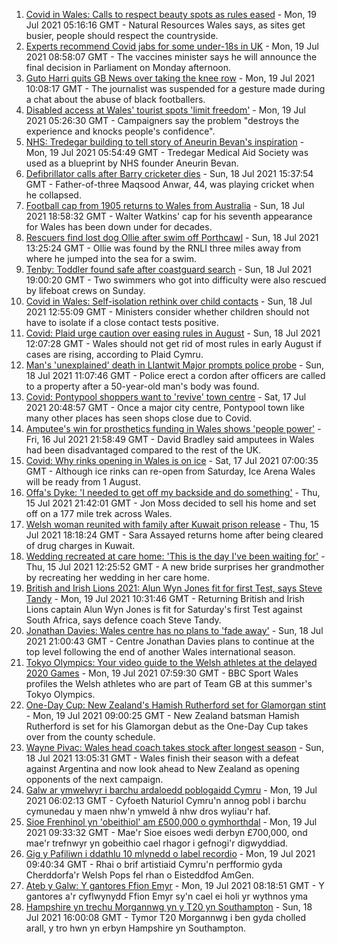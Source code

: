 1. [Covid in Wales: Calls to respect beauty spots as rules eased](https://www.bbc.co.uk/news/uk-wales-57870127) - Mon, 19 Jul 2021 05:16:16 GMT - Natural Resources Wales says, as sites get busier, people should respect the countryside.
2. [Experts recommend Covid jabs for some under-18s in UK](https://www.bbc.co.uk/news/health-57885845) - Mon, 19 Jul 2021 08:58:07 GMT - The vaccines minister says he will announce the final decision in Parliament on Monday afternoon.
3. [Guto Harri quits GB News over taking the knee row](https://www.bbc.co.uk/news/entertainment-arts-57885955) - Mon, 19 Jul 2021 10:08:17 GMT - The journalist was suspended for a gesture made during a chat about the abuse of black footballers.
4. [Disabled access at Wales' tourist spots 'limit freedom'](https://www.bbc.co.uk/news/uk-wales-57866764) - Mon, 19 Jul 2021 05:26:30 GMT - Campaigners say the problem "destroys the experience and knocks people's confidence".
5. [NHS: Tredegar building to tell story of Aneurin Bevan's inspiration](https://www.bbc.co.uk/news/uk-wales-57802514) - Mon, 19 Jul 2021 05:54:49 GMT - Tredegar Medical Aid Society was used as a blueprint by NHS founder Aneurin Bevan.
6. [Defibrillator calls after Barry cricketer dies](https://www.bbc.co.uk/news/uk-wales-57880399) - Sun, 18 Jul 2021 15:37:54 GMT - Father-of-three Maqsood Anwar, 44, was playing cricket when he collapsed.
7. [Football cap from 1905 returns to Wales from Australia](https://www.bbc.co.uk/news/uk-wales-57863668) - Sun, 18 Jul 2021 18:58:32 GMT - Walter Watkins' cap for his seventh appearance for Wales has been down under for decades.
8. [Rescuers find lost dog Ollie after swim off Porthcawl](https://www.bbc.co.uk/news/uk-wales-57880619) - Sun, 18 Jul 2021 13:25:24 GMT - Ollie was found by the RNLI three miles away from where he jumped into the sea for a swim.
9. [Tenby: Toddler found safe after coastguard search](https://www.bbc.co.uk/news/uk-wales-57881961) - Sun, 18 Jul 2021 19:00:20 GMT - Two swimmers who got into difficulty were also rescued by lifeboat crews on Sunday.
10. [Covid in Wales: Self-isolation rethink over child contacts](https://www.bbc.co.uk/news/uk-wales-57880143) - Sun, 18 Jul 2021 12:55:09 GMT - Ministers consider whether children should not have to isolate if a close contact tests positive.
11. [Covid: Plaid urge caution over easing rules in August](https://www.bbc.co.uk/news/uk-wales-57873174) - Sun, 18 Jul 2021 12:07:28 GMT - Wales should not get rid of most rules in early August if cases are rising, according to Plaid Cymru.
12. [Man's 'unexplained' death in Llantwit Major prompts police probe](https://www.bbc.co.uk/news/uk-wales-57880140) - Sun, 18 Jul 2021 11:07:46 GMT - Police erect a cordon after officers are called to a property after a 50-year-old man's body was found.
13. [Covid: Pontypool shoppers want to 'revive' town centre](https://www.bbc.co.uk/news/uk-wales-57870128) - Sat, 17 Jul 2021 20:48:57 GMT - Once a major city centre, Pontypool town like many other places has seen shops close due to Covid.
14. [Amputee's win for prosthetics funding in Wales shows 'people power'](https://www.bbc.co.uk/news/uk-wales-57866765) - Fri, 16 Jul 2021 21:58:49 GMT - David Bradley said amputees in Wales had been disadvantaged compared to the rest of the UK.
15. [Covid: Why rinks opening in Wales is on ice](https://www.bbc.co.uk/news/uk-wales-57866643) - Sat, 17 Jul 2021 07:00:35 GMT - Although ice rinks can re-open from Saturday, Ice Arena Wales will be ready from 1 August.
16. [Offa's Dyke: 'I needed to get off my backside and do something'](https://www.bbc.co.uk/news/uk-wales-57854826) - Thu, 15 Jul 2021 21:42:01 GMT - Jon Moss decided to sell his home and set off on a 177 mile trek across Wales.
17. [Welsh woman reunited with family after Kuwait prison release](https://www.bbc.co.uk/news/uk-wales-57855353) - Thu, 15 Jul 2021 18:18:24 GMT - Sara Assayed returns home after being cleared of drug charges in Kuwait.
18. [Wedding recreated at care home: 'This is the day I've been waiting for'](https://www.bbc.co.uk/news/uk-wales-57846759) - Thu, 15 Jul 2021 12:25:52 GMT - A new bride surprises her grandmother by recreating her wedding in her care home.
19. [British and Irish Lions 2021: Alun Wyn Jones fit for first Test, says Steve Tandy](https://www.bbc.co.uk/sport/rugby-union/57888115) - Mon, 19 Jul 2021 10:31:46 GMT - Returning British and Irish Lions captain Alun Wyn Jones is fit for Saturday's first Test against South Africa, says defence coach Steve Tandy.
20. [Jonathan Davies: Wales centre has no plans to 'fade away'](https://www.bbc.co.uk/sport/rugby-union/57876536) - Sun, 18 Jul 2021 21:00:43 GMT - Centre Jonathan Davies plans to continue at the top level following the end of another Wales international season.
21. [Tokyo Olympics: Your video guide to the Welsh athletes at the delayed 2020 Games](https://www.bbc.co.uk/sport/av/wales/57863300) - Mon, 19 Jul 2021 07:59:30 GMT - BBC Sport Wales profiles the Welsh athletes who are part of Team GB at this summer's Tokyo Olympics.
22. [One-Day Cup: New Zealand's Hamish Rutherford set for Glamorgan stint](https://www.bbc.co.uk/sport/cricket/57863282) - Mon, 19 Jul 2021 09:00:25 GMT - New Zealand batsman Hamish Rutherford is set for his Glamorgan debut as the One-Day Cup takes over from the county schedule.
23. [Wayne Pivac: Wales head coach takes stock after longest season](https://www.bbc.co.uk/sport/rugby-union/57867391) - Sun, 18 Jul 2021 13:05:31 GMT - Wales finish their season with a defeat against Argentina and now look ahead to New Zealand as opening opponents of the next campaign.
24. [Galw ar ymwelwyr i barchu ardaloedd poblogaidd Cymru](https://www.bbc.co.uk/newyddion/57879089) - Mon, 19 Jul 2021 06:02:13 GMT - Cyfoeth Naturiol Cymru'n annog pobl i barchu cymunedau y maen nhw'n ymweld â nhw dros wyliau'r haf.
25. [Sioe Frenhinol yn 'obeithiol' am £500,000 o gymhorthdal](https://www.bbc.co.uk/newyddion/57873789) - Mon, 19 Jul 2021 09:33:32 GMT - Mae'r Sioe eisoes wedi derbyn £700,000, ond mae'r trefnwyr yn gobeithio cael rhagor i gefnogi'r digwyddiad.
26. [Gig y Pafiliwn i ddathlu 10 mlynedd o label recordio](https://www.bbc.co.uk/newyddion/57852771) - Mon, 19 Jul 2021 09:40:34 GMT - Rhai o brif artistiaid Cymru'n perfformio gyda Cherddorfa'r Welsh Pops fel rhan o Eisteddfod AmGen.
27. [Ateb y Galw: Y gantores Ffion Emyr](https://www.bbc.co.uk/newyddion/57819578) - Mon, 19 Jul 2021 08:18:51 GMT - Y gantores a'r cyflwynydd Ffion Emyr sy'n cael ei holi yr wythnos yma
28. [Hampshire yn trechu Morgannwg yn y T20 yn Southampton](https://www.bbc.co.uk/newyddion/57881250) - Sun, 18 Jul 2021 16:00:08 GMT - Tymor T20 Morgannwg i ben gyda cholled arall, y tro hwn yn erbyn Hampshire yn Southampton.
